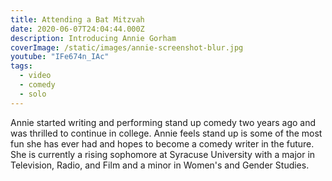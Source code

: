 ```yaml
---
title: Attending a Bat Mitzvah
date: 2020-06-07T24:04:44.000Z
description: Introducing Annie Gorham
coverImage: /static/images/annie-screenshot-blur.jpg
youtube: "IFe674n_IAc"
tags:
  - video
  - comedy
  - solo
---
```

Annie started writing and performing stand up comedy two years ago and was thrilled to continue in college. Annie feels stand up is some of the most fun she has ever had and hopes to become a comedy writer in the future. She is currently a rising sophomore at Syracuse University with a major in Television, Radio, and Film and a minor in Women's and Gender Studies.
